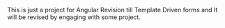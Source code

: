 This is just a project for Angular Revision till Template Driven forms and It will be revised by engaging with some project.
